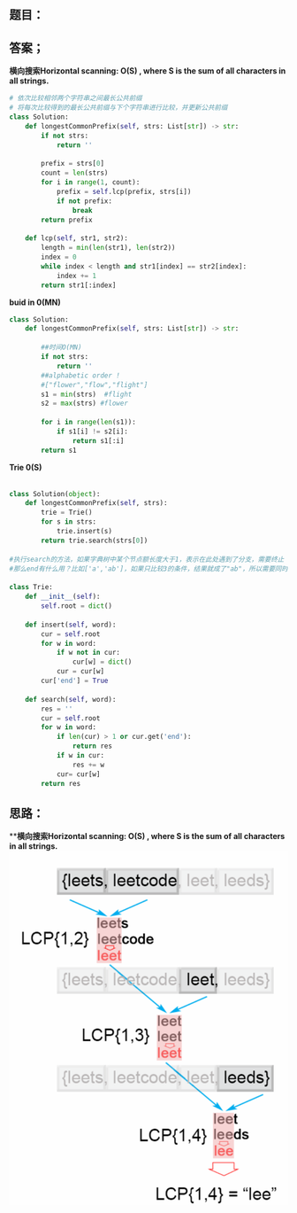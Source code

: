 ## 题目：

## 答案；
**横向搜索Horizontal scanning: O(S) , where S is the sum of all characters in all strings.**
```python
# 依次比较相邻两个字符串之间最长公共前缀
# 将每次比较得到的最长公共前缀与下个字符串进行比较，并更新公共前缀
class Solution:
    def longestCommonPrefix(self, strs: List[str]) -> str:
        if not strs:
            return ''
        
        prefix = strs[0]
        count = len(strs)
        for i in range(1, count):
            prefix = self.lcp(prefix, strs[i])
            if not prefix:
                break
        return prefix

    def lcp(self, str1, str2):
        length = min(len(str1), len(str2))
        index = 0
        while index < length and str1[index] == str2[index]:
            index += 1
        return str1[:index]
```
**buid in 0(MN)**
```python
class Solution:
    def longestCommonPrefix(self, strs: List[str]) -> str:
        
        ##时间O(MN)
        if not strs: 
            return ''
		##alphabetic order !	
        #["flower","flow","flight"]
        s1 = min(strs)  #flight
        s2 = max(strs) #flower

        for i in range(len(s1)):
            if s1[i] != s2[i]:
                return s1[:i]
        return s1
```

**Trie 0(S)**
```python

class Solution(object):
    def longestCommonPrefix(self, strs):
        trie = Trie()
        for s in strs:
            trie.insert(s)
        return trie.search(strs[0])
    
#执行search的方法，如果字典树中某个节点额长度大于1，表示在此处遇到了分支，需要终止
#那么end有什么用？比如['a','ab']，如果只比较3的条件，结果就成了"ab"，所以需要同时判断是否在该节点出现了某个单词的终止情况。

class Trie:
    def __init__(self):
        self.root = dict()

    def insert(self, word):
        cur = self.root
        for w in word:
            if w not in cur:
                cur[w] = dict()
            cur = cur[w]
        cur['end'] = True

    def search(self, word):
        res = ''
        cur = self.root
        for w in word:
            if len(cur) > 1 or cur.get('end'):
                return res
            if w in cur:
                res += w
            cur= cur[w]
        return res

```
## 思路：
****横向搜索Horizontal scanning: O(S) , where S is the sum of all characters in all strings.**
![a](https://github.com/SSRRBB/Leetcode/blob/main/Images/454.png)

